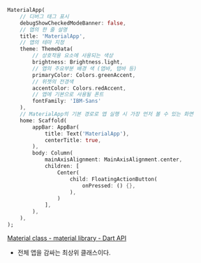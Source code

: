 ```dart
MaterialApp(
	// 디버그 태그 표시
	debugShowCheckedModeBanner: false,
	// 앱의 한 줄 설명
	title: 'MaterialApp',
	// 앱의 테마 지정
	theme: ThemeData(
		// 상호작용 요소에 사용되는 색상
		brightness: Brightness.light,
		// 앱의 주요부분 배경 색 (앱바, 탭바 등)
		primaryColor: Colors.greenAccent,
		// 위젯의 전경색
		accentColor: Colors.redAccent,
		// 앱에 기본으로 사용될 폰트
		fontFamily: 'IBM-Sans'
	),
	// MaterialApp의 기본 경로로 앱 실행 시 가장 먼저 볼 수 있는 화면
	home: Scaffold(
		appBar: AppBar(
			title: Text('MaterialApp'),
			centerTitle: true,
		),
		body: Column(
			mainAxisAlignment: MainAxisAlignment.center,
			children: [
				Center(
					child: FloatingActionButton(
						onPressed: () {},
					),
				)
			],
		),
	),
);
```

[Material class - material library - Dart API](https://api.flutter.dev/flutter/material/Material-class.html)

- 전체 앱을 감싸는 최상위 클래스이다.